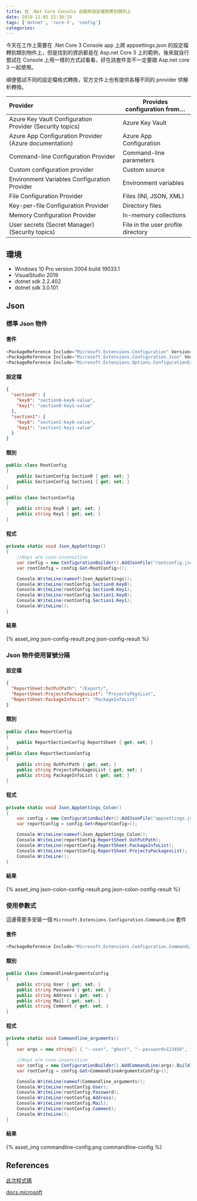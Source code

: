 ```yaml
---
title: 在 .Net Core Console 自動將設定檔對應到類別上
date: 2019-12-05 21:38:19
tags: ['dotnet', 'core-3', 'config']
categories:
---
```


今天在工作上需要在 .Net Core 3 Console app 上將 appsettings.json 的設定檔轉到類別物件上，但是找到的資訊都是在 Asp.net Core 3 上的範例，後來就自行嘗試在 Console 上用一樣的方式試看看，好在該套件並不一定要跟 Asp.net core 3 一起使用。

順便嘗試不同的設定檔格式轉換，官方文件上也有提供各種不同的 provider 供解析轉換。

|Provider|Provides configuration from…|
|:-------|----------------------------|
|Azure Key Vault Configuration Provider (Security topics) | Azure Key Vault|
|Azure App Configuration Provider (Azure documentation) | Azure App Configuration|
|Command-line Configuration Provider |Command-line parameters|
|Custom configuration provider | Custom source|
|Environment Variables Configuration Provider | Environment variables|
|File Configuration Provider | Files (INI, JSON, XML)|
|Key-per-file Configuration Provider | Directory files|
|Memory Configuration Provider | In-memory collections|
|User secrets (Secret Manager) (Security topics) | File in the user profile directory|

## 環境

* Windows 10 Pro version 2004 build 19033.1
* VisualStudio 2019
* dotnet sdk 2.2.402
* dotnet sdk 3.0.101

## Json

### 標準 Json 物件

#### 套件

```csharp
<PackageReference Include="Microsoft.Extensions.Configuration" Version="3.1.0" />
<PackageReference Include="Microsoft.Extensions.Configuration.Json" Version="3.1.0" />
<PackageReference Include="Microsoft.Extensions.Options.ConfigurationExtensions" Version="3.1.0" />
```

#### 設定檔

```json
{
  "section0": {
    "key0": "section0-key0-value",
    "key1": "section0-key1-value"
  },
  "section1": {
    "key0": "section1-key0-value",
    "key1": "section1-key1-value"
  }
}
```

#### 類別

```csharp
public class RootConfig
{
    public SectionConfig Section0 { get; set; }
    public SectionConfig Section1 { get; set; }
}

public class SectionConfig
{
    public string Key0 { get; set; }
    public string Key1 { get; set; }
}
```

#### 程式

```csharp
private static void Json_AppSettings()
{
    //Keys are case-insensitive
    var config = new ConfigurationBuilder().AddJsonFile("rootconfig.json").Build();
    var rootConfig = config.Get<RootConfig>();

    Console.WriteLine(nameof(Json_AppSettings));
    Console.WriteLine(rootConfig.Section0.Key0);
    Console.WriteLine(rootConfig.Section0.Key1);
    Console.WriteLine(rootConfig.Section1.Key0);
    Console.WriteLine(rootConfig.Section1.Key1);
    Console.WriteLine();
}
```

#### 結果

{% asset_img json-config-result.png json-config-result %}

### Json 物件使用冒號分隔

#### 設定檔

```json
{
  "ReportSheet:OutPutPath": "/Export/",
  "ReportSheet:ProjectsPackagesList": "ProjectsPkgsList",
  "ReportSheet:PackageInfoList": "PackageInfoList"
}
```

#### 類別

```csharp
public class ReportConfig
{
    public ReportSectionConfig ReportSheet { get; set; }
}
public class ReportSectionConfig
{
    public string OutPutPath { get; set; }
    public string ProjectsPackagesList { get; set; }
    public string PackageInfoList { get; set; }
}
```

#### 程式

```csharp
private static void Json_AppSettings_Colon()
{
    var config = new ConfigurationBuilder().AddJsonFile("appsettings.json").Build();
    var reportConfig = config.Get<ReportConfig>();

    Console.WriteLine(nameof(Json_AppSettings_Colon));
    Console.WriteLine(reportConfig.ReportSheet.OutPutPath);
    Console.WriteLine(reportConfig.ReportSheet.PackageInfoList);
    Console.WriteLine(reportConfig.ReportSheet.ProjectsPackagesList);
    Console.WriteLine();
}
```

#### 結果

{% asset_img json-colon-config-result.png json-colon-config-result %}

### 使用參數式

這邊需要多安裝一個 `Microsoft.Extensions.Configuration.CommandLine` 套件

#### 套件

```csharp
<PackageReference Include="Microsoft.Extensions.Configuration.CommandLine" Version="3.1.0" />
```

#### 類別

```csharp
public class CommandlineArgumentsConfig
{
    public string User { get; set; }
    public string Password { get; set; }
    public string Address { get; set; }
    public string Mail { get; set; }
    public string Comment { get; set; }
}
```

#### 程式

```csharp
private static void Commandline_arguments()
{
    var args = new string[] { "--user", "ghost", "--password=123456", "address=tw", "/mail", "ghost@everwhere.com", "/comment=ok" };

    //Keys are case-insensitive
    var config = new ConfigurationBuilder().AddCommandLine(args).Build();
    var rootConfig = config.Get<CommandlineArgumentsConfig>();

    Console.WriteLine(nameof(Commandline_arguments));
    Console.WriteLine(rootConfig.User);
    Console.WriteLine(rootConfig.Password);
    Console.WriteLine(rootConfig.Address);
    Console.WriteLine(rootConfig.Mail);
    Console.WriteLine(rootConfig.Comment);
    Console.WriteLine();
}
```

#### 結果

{% asset_img commandline-config.png commandline-config %}

## References

[此次程式碼](https://github.com/GhostTW/demos/tree/master/net-core3-config-to-class/ConfigurationMapping)

[docs.microsoft](https://docs.microsoft.com/en-us/aspnet/core/fundamentals/configuration/?view=aspnetcore-3.1)